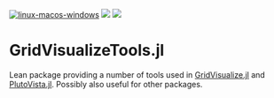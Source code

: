 [![linux-macos-windows](https://github.com/j-fu/GridVisualizeTools.jl/actions/workflows/ci.yml/badge.svg)](https://github.com/j-fu/GridVisualizeTools.jl/actions/workflows/ci.yml)
[![](https://img.shields.io/badge/docs-stable-blue.svg)](https://j-fu.github.io/GridVisualizeTools.jl/stable)
[![](https://img.shields.io/badge/docs-dev-blue.svg)](https://j-fu.github.io/GridVisualizeTools.jl/dev)


GridVisualizeTools.jl
=====================

Lean package providing a number of tools used  in
[GridVisualize.jl](https://gihub.com/j-fu/GridVisualize.jl) and
[PlutoVista.jl](https://gihub.com/j-fu/PlutoVista.jl). Possibly also
useful for other packages.
